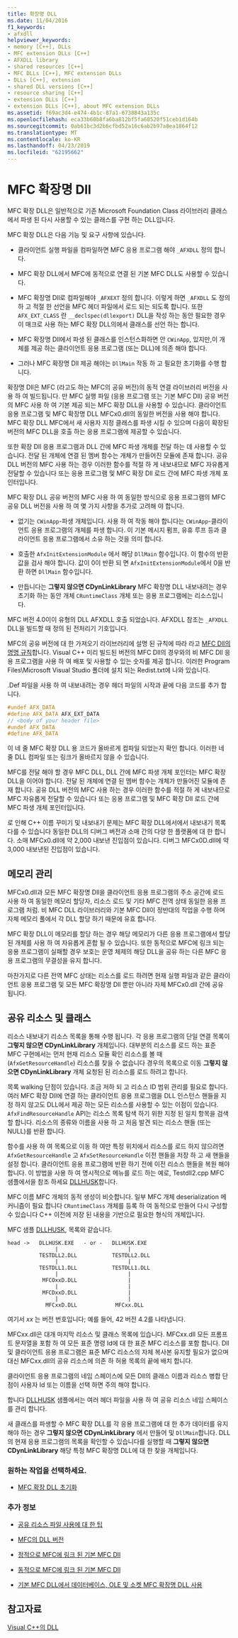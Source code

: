 ```yaml
---
title: 확장명 DLL
ms.date: 11/04/2016
f1_keywords:
- afxdll
helpviewer_keywords:
- memory [C++], DLLs
- MFC extension DLLs [C++]
- AFXDLL library
- shared resources [C++]
- MFC DLLs [C++], MFC extension DLLs
- DLLs [C++], extension
- shared DLL versions [C++]
- resource sharing [C++]
- extension DLLs [C++]
- extension DLLs [C++], about MFC extension DLLs
ms.assetid: f69ac3d4-e474-4b1c-87a1-6738843a135c
ms.openlocfilehash: eca33b60b8fa6ba812bf5fa68520f51ceb1d164b
ms.sourcegitcommit: 0ab61bc3d2b6cfbd52a16c6ab2b97a8ea1864f12
ms.translationtype: MT
ms.contentlocale: ko-KR
ms.lasthandoff: 04/23/2019
ms.locfileid: "62195662"
---
```

# <a name="mfc-extension-dlls"></a>MFC 확장명 Dll

MFC 확장 DLL은 일반적으로 기존 Microsoft Foundation Class 라이브러리 클래스에서 파생 된 다시 사용할 수 있는 클래스를 구현 하는 DLL입니다.

MFC 확장 DLL은 다음 기능 및 요구 사항에 있습니다.

- 클라이언트 실행 파일을 컴파일하면 MFC 응용 프로그램 해야 `_AFXDLL` 정의 합니다.

- MFC 확장 DLL에서 MFC에 동적으로 연결 된 기본 MFC DLL도 사용할 수 있습니다.

- MFC 확장명 Dll로 컴파일해야 `_AFXEXT` 정의 합니다. 이렇게 하면 `_AFXDLL` 도 정의 하 고 적절 한 선언을 MFC 헤더 파일에서 로드 되는 되도록 합니다. 또한 `AFX_EXT_CLASS` 란 `__declspec(dllexport)` DLL을 작성 하는 동안 필요한 경우이 매크로 사용 하는 MFC 확장 DLL의에서 클래스를 선언 하는 합니다.

- MFC 확장명 Dll에서 파생 된 클래스를 인스턴스화하면 안 `CWinApp`, 있지만,이 개체를 제공 하는 클라이언트 응용 프로그램 (또는 DLL)에 의존 해야 합니다.

- 그러나 MFC 확장명 Dll 제공 해야는 `DllMain` 작동 하 고 필요한 초기화를 수행 합니다.

확장명 Dll은 MFC (라고도 하는 MFC의 공유 버전)의 동적 연결 라이브러리 버전을 사용 하 여 빌드됩니다. 만 MFC 실행 파일 (응용 프로그램 또는 기본 MFC Dll) 공유 버전의 MFC 사용 하 여 기본 제공 되는 MFC 확장 DLL을 사용할 수 있습니다. 클라이언트 응용 프로그램 및 MFC 확장명 DLL MFCx0.dll의 동일한 버전을 사용 해야 합니다. MFC 확장 DLL MFC에서 새 사용자 지정 클래스를 파생 시킬 수 있으며 다음이 확장된 버전의 MFC DLL을 호출 하는 응용 프로그램에 제공할 수 있습니다.

또한 확장 Dll 응용 프로그램과 DLL 간에 MFC 파생 개체를 전달 하는 데 사용할 수 있습니다. 전달 된 개체에 연결 된 멤버 함수는 개체가 만들어진 모듈에 존재 합니다. 공유 DLL 버전의 MFC 사용 하는 경우 이러한 함수를 적절 하 게 내보내므로 MFC 자유롭게 전달할 수 있습니다 또는 응용 프로그램 및 MFC 확장 Dll 로드 간에 MFC 파생 개체 포인터입니다.

MFC 확장 DLL 공유 버전의 MFC 사용 하 여 동일한 방식으로 응용 프로그램의 MFC 공유 DLL 버전을 사용 하 여 몇 가지 사항을 추가로 고려해 야 합니다.

- 없기는 `CWinApp`-파생 개체입니다. 사용 하 여 작동 해야 합니다는 `CWinApp`-클라이언트 응용 프로그램의 개체를 파생 합니다. 이 기본 메시지 펌프, 유휴 루프 등과 클라이언트 응용 프로그램에서 소유 하는 것을 의미 합니다.

- 호출한 `AfxInitExtensionModule` 에서 해당 `DllMain` 함수입니다. 이 함수의 반환 값을 검사 해야 합니다. 값이 0이 반환 되 면 `AfxInitExtensionModule`에서 0을 반환 하면 `DllMain` 함수입니다.

- 만듭니다는 **그렇지 않으면 CDynLinkLibrary** MFC 확장명 DLL 내보내려는 경우 초기화 하는 동안 개체 `CRuntimeClass` 개체 또는 응용 프로그램에는 리소스입니다.

MFC 버전 4.0이이 유형의 DLL AFXDLL 호출 되었습니다. AFXDLL 참조는 `_AFXDLL` DLL을 빌드할 때 정의 된 전처리기 기호입니다.

MFC의 공유 버전에 대 한 가져오기 라이브러리에 설명 된 규칙에 따라 라고 [MFC Dll의 명명 규칙](../mfc/mfc-library-versions.md#mfc-static-library-naming-conventions)합니다. Visual C++ 미리 빌드된 버전의 MFC Dll의 경우와의 비 MFC Dll 응용 프로그램을 사용 하 여 배포 및 사용할 수 있는 숫자를 제공 합니다. 이러한 Program Files\Microsoft Visual Studio 폴더에 설치 되는 Redist.txt에 나와 있습니다.

.Def 파일을 사용 하 여 내보내려는 경우 헤더 파일의 시작과 끝에 다음 코드를 추가 합니다.

```cpp
#undef AFX_DATA
#define AFX_DATA AFX_EXT_DATA
// <body of your header file>
#undef AFX_DATA
#define AFX_DATA
```

이 네 줄 MFC 확장 DLL 용 코드가 올바르게 컴파일 되었는지 확인 합니다. 이러한 네 줄 DLL 컴파일 또는 링크가 올바르지 않을 수 있습니다.

MFC를 전달 해야 할 경우 MFC DLL, DLL 간에 MFC 파생 개체 포인터는 MFC 확장 DLL을 이어야 합니다. 전달 된 개체에 연결 된 멤버 함수는 개체가 만들어진 모듈에 존재 합니다. 공유 DLL 버전의 MFC 사용 하는 경우 이러한 함수를 적절 하 게 내보내므로 MFC 자유롭게 전달할 수 있습니다 또는 응용 프로그램 및 MFC 확장 Dll 로드 간에 MFC 파생 개체 포인터입니다.

로 인해 C++ 이름 꾸미기 및 내보내기 문제는 MFC 확장 DLL에서에서 내보내기 목록 다를 수 있습니다 동일한 DLL의 디버그 버전과 소매 간의 다양 한 플랫폼에 대 한 합니다. 소매 MFCx0.dll에 약 2,000 내보낸 진입점이 있습니다. 디버그 MFCx0D.dll에 약 3,000 내보낸된 진입점이 있습니다.

## <a name="memory-management"></a>메모리 관리

MFCx0.dll과 모든 MFC 확장명 Dll을 클라이언트 응용 프로그램의 주소 공간에 로드 사용 하 여 동일한 메모리 할당자, 리소스 로드 및 기타 MFC 전역 상태 동일한 응용 프로그램 처럼. 비 MFC DLL 라이브러리와 기본 MFC Dll이 정반대의 작업을 수행 하며 자체 메모리 풀에서 각 DLL 할당 하기 때문에 유효 합니다.

MFC 확장 DLL이 메모리를 할당 하는 경우 해당 메모리가 다른 응용 프로그램에서 할당 된 개체를 사용 하 여 자유롭게 혼합 될 수 있습니다. 또한 동적으로 MFC에 링크 되는 응용 프로그램이 실패할 경우 보호는 운영 체제의 해당 DLL을 공유 하는 다른 MFC 응용 프로그램의 무결성을 유지 합니다.

마찬가지로 다른 전역 MFC 상태는 리소스를 로드 하려면 현재 실행 파일과 같은 클라이언트 응용 프로그램 및 모든 MFC 확장명 Dll 뿐만 아니라 자체 MFCx0.dll 간에 공유 됩니다.

## <a name="sharing-resources-and-classes"></a>공유 리소스 및 클래스

리소스 내보내기 리소스 목록을 통해 수행 됩니다. 각 응용 프로그램의 단일 연결 목록이 **그렇지 않으면 CDynLinkLibrary** 개체입니다. 대부분의 리소스를 로드 하는 표준 MFC 구현에서는 먼저 현재 리소스 모듈 확인 리소스를 볼 때 (`AfxGetResourceHandle`) 리소스를 찾을 수 없습니다 경우의 목록으로 이동 **그렇지 않으면 CDynLinkLibrary** 개체 요청된 된 리소스를 로드 하려고 합니다.

목록 walking 단점이 있습니다. 조금 저하 되 고 리소스 ID 범위 관리를 필요로 합니다. 여러 MFC 확장 Dll에 연결 하는 클라이언트 응용 프로그램을 DLL 인스턴스 핸들을 지정 하지 않고도 DLL에서 제공 하는 모든 리소스를 사용할 수 있는 이점이 있습니다. `AfxFindResourceHandle` API는 리소스 목록 탐색 하기 위한 지정 된 일치 항목을 검색할 합니다. 리소스의 종류와 이름을 사용 하 고 처음 발견 되는 리소스 핸들 (또는 NULL)를 반환 합니다.

함수를 사용 하 여 목록으로 이동 하 여만 특정 위치에서 리소스를 로드 하지 않으려면 `AfxGetResourceHandle` 고 `AfxSetResourceHandle` 이전 핸들을 저장 하 고 새 핸들을 설정 합니다. 클라이언트 응용 프로그램에 반환 하기 전에 이전 리소스 핸들을 복원 해야 합니다. 이 방법을 사용 하 여 명시적으로 메뉴를 로드 하는 예로, Testdll2.cpp MFC 샘플에서을 참조 하세요 [DLLHUSK](https://github.com/Microsoft/VCSamples/tree/master/VC2010Samples/MFC/advanced/dllhusk)합니다.

MFC 이름 MFC 개체의 동적 생성이 비슷합니다. 일부 MFC 개체 deserialization 메커니즘이 필요 합니다 `CRuntimeClass` 개체를 등록 하 여 동적으로 만들어 다시 구성할 수 있습니다 C++ 이전에 저장 된 내용을 기반으로 필요한 형식의 개체입니다.

MFC 샘플 [DLLHUSK](https://github.com/Microsoft/VCSamples/tree/master/VC2010Samples/MFC/advanced/dllhusk), 목록와 같습니다.

```
head ->   DLLHUSK.EXE   - or -   DLLHUSK.EXE
               |                      |
          TESTDLL2.DLL           TESTDLL2.DLL
               |                      |
          TESTDLL1.DLL           TESTDLL1.DLL
               |                      |
           MFCOxxD.DLL                |
               |                      |
           MFCDxxD.DLL                |
               |                      |
            MFCxxD.DLL            MFCxx.DLL
```

여기서 *xx* 는 버전 번호입니다; 예를 들어, 42 버전 4.2를 나타냅니다.

MFCxx.dll은 대개 마지막 리소스 및 클래스 목록에 있습니다. MFCxx.dll 모든 프롬프트 문자열을 포함 하 여 모든 표준 명령 Id에 대 한 표준 MFC 리소스를 포함 합니다. Dll 및 클라이언트 응용 프로그램은 표준 MFC 리소스의 자체 복사본 유지할 필요가 없으며 대신 MFCxx.dll의 공유 리소스에 의존 하 허용 목록의 끝에 배치 합니다.

클라이언트 응용 프로그램의 네임 스페이스에 모든 Dll의 클래스 이름과 리소스 병합 단점이 사용자 Id 또는 이름을 선택 하면 주의 해야 합니다.

합니다 [DLLHUSK](https://github.com/Microsoft/VCSamples/tree/master/VC2010Samples/MFC/advanced/dllhusk) 샘플에서는 여러 헤더 파일을 사용 하 여 공유 리소스 네임 스페이스를 관리 합니다.

새 클래스를 파생할 수 MFC 확장 DLL를 각 응용 프로그램에 대 한 추가 데이터를 유지 해야 하는 경우 **그렇지 않으면 CDynLinkLibrary** 에서 만들어 및 `DllMain`합니다. DLL의 현재 응용 프로그램의 목록을 확인할 수 있습니다를 실행할 때 **그렇지 않으면 CDynLinkLibrary** 해당 특정 MFC 확장명 DLL에 대 한 찾을 개체입니다.

### <a name="what-do-you-want-to-do"></a>원하는 작업을 선택하세요.

- [MFC 확장 DLL 초기화](run-time-library-behavior.md#initializing-extension-dlls)

### <a name="what-do-you-want-to-know-more-about"></a>추가 정보

- [공유 리소스 파일 사용에 대 한 팁](../mfc/tn035-using-multiple-resource-files-and-header-files-with-visual-cpp.md)

- [MFC의 DLL 버전](../mfc/tn033-dll-version-of-mfc.md)

- [정적으로 MFC에 링크 된 기본 MFC Dll](regular-dlls-statically-linked-to-mfc.md)

- [동적으로 MFC에 링크 된 기본 MFC Dll](regular-dlls-dynamically-linked-to-mfc.md)

- [기본 MFC DLL에서 데이터베이스, OLE 및 소켓 MFC 확장명 DLL 사용](using-database-ole-and-sockets-extension-dlls-in-regular-dlls.md)

## <a name="see-also"></a>참고자료

[Visual C++의 DLL](dlls-in-visual-cpp.md)
